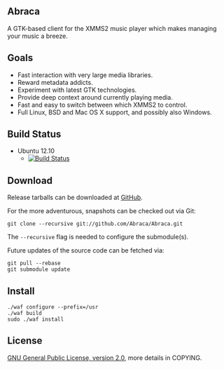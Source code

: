 Abraca
------
A GTK-based client for the XMMS2 music player which makes managing
your music a breeze.

Goals
-----
* Fast interaction with very large media libraries.
* Reward metadata addicts.
* Experiment with latest GTK technologies.
* Provide deep context around currently playing media.
* Fast and easy to switch between which XMMS2 to control.
* Full Linux, BSD and Mac OS X support, and possibly also Windows.

Build Status
------------
* Ubuntu 12.10
    * [![Build Status](https://travis-ci.org/Abraca/Abraca.png)](https://travis-ci.org/Abraca/Abraca)

Download
--------
Release tarballs can be downloaded at [GitHub](https://github.com/Abraca/Abraca/tags).

For the more adventurous, snapshots can be checked out via Git:

    git clone --recursive git://github.com/Abraca/Abraca.git
    
The `--recursive` flag is needed to configure the submodule(s).

Future updates of the source code can be fetched via:

    git pull --rebase
    git submodule update

Install
-------
    ./waf configure --prefix=/usr
    ./waf build
    sudo ./waf install

License
-------
[GNU General Public License, version 2.0](https://www.gnu.org/licenses/gpl-2.0.html), more details in COPYING.

